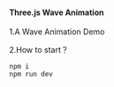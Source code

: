 #### Three.js Wave Animation

1.A Wave Animation Demo

2.How to start？

```shell
npm i
npm run dev
```

